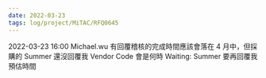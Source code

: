 ```yaml
---
date: 2022-03-23
tags: log/project/MiTAC/RFQ0645
---
```


2022-03-23 16:00
Michael.wu 有回覆稽核的完成時間應該會落在 4 月中，但採購的 Summer 還沒回覆我 Vendor Code 會是何時
Waiting: Summer 要再回覆我預估時間
